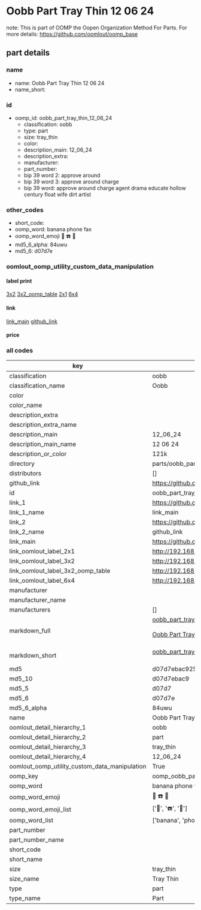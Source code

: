 # Oobb Part Tray Thin 12 06 24  

note: This is part of OOMP the Oopen Organization Method For Parts. For more details: https://github.com/oomlout/oomp_base

##  part details





### name
* name: Oobb Part Tray Thin 12 06 24
* name_short: 
### id
* oomp_id: oobb_part_tray_thin_12_06_24
  * classification: oobb
  * type: part
  * size: tray_thin
  * color: 
  * description_main: 12_06_24
  * description_extra: 
  * manufacturer: 
  * part_number: 
  * bip 39 word 2: approve around
  * bip 39 word 3: approve around charge
  * bip 39 word: approve around charge agent drama educate hollow century float wife dirt artist

### other_codes
* short_code: 
* oomp_word: banana phone fax
* oomp_word_emoji :banana: :phone: :fax:
* md5_6_alpha: 84uwu
* md5_6: d07d7e






### oomlout_oomp_utility_custom_data_manipulation
#### label print
[3x2](http://192.168.1.245:1112/?label=oomp%2084uwu)
[3x2_oomp_table](http://192.168.1.107:1112/?label=oomp%2084uwu)
[2x1](http://192.168.1.242:1112/?label=oomp%2084uwu)
[6x4](http://192.168.1.55:1112/?label=oomp%2084uwu)    

#### link

[link_main](https://github.com/oomlout/oomlout_oomp_current_version_messy/tree/main/parts/oobb_part_tray_thin_12_06_24) [github_link](https://github.com/oomlout/oomlout_oomp_part_src/tree/main/parts/oobb_part_tray_thin_12_06_24)                             

#### price







### all codes 
| key | value |  
| --- | --- |  
| classification | oobb |  
| classification_name | Oobb |  
| color |  |  
| color_name |  |  
| description_extra |  |  
| description_extra_name |  |  
| description_main | 12_06_24 |  
| description_main_name | 12 06 24 |  
| description_or_color | 121k |  
| directory | parts/oobb_part_tray_thin_12_06_24 |  
| distributors | [] |  
| github_link | https://github.com/oomlout/oomlout_oomp_part_src/tree/main/parts/oobb_part_tray_thin_12_06_24 |  
| id | oobb_part_tray_thin_12_06_24 |  
| link_1 | https://github.com/oomlout/oomlout_oomp_current_version_messy/tree/main/parts/oobb_part_tray_thin_12_06_24 |  
| link_1_name | link_main |  
| link_2 | https://github.com/oomlout/oomlout_oomp_part_src/tree/main/parts/oobb_part_tray_thin_12_06_24 |  
| link_2_name | github_link |  
| link_main | https://github.com/oomlout/oomlout_oomp_current_version_messy/tree/main/parts/oobb_part_tray_thin_12_06_24 |  
| link_oomlout_label_2x1 | http://192.168.1.242:1112/?label=oomp%2084uwu |  
| link_oomlout_label_3x2 | http://192.168.1.245:1112/?label=oomp%2084uwu |  
| link_oomlout_label_3x2_oomp_table | http://192.168.1.107:1112/?label=oomp%2084uwu |  
| link_oomlout_label_6x4 | http://192.168.1.55:1112/?label=oomp%2084uwu |  
| manufacturer |  |  
| manufacturer_name |  |  
| manufacturers | [] |  
| markdown_full | [oobb_part_tray_thin_12_06_24](https://github.com/oomlout/oomlout_oomp_current_version_messy/tree/main/parts/oobb_part_tray_thin_12_06_24)<br>[](https://github.com/oomlout/oomlout_oomp_current_version_messy/tree/main/parts/oobb_part_tray_thin_12_06_24)<br>[Oobb Part Tray Thin 12 06 24](https://github.com/oomlout/oomlout_oomp_current_version_messy/tree/main/parts/oobb_part_tray_thin_12_06_24)<br><br> |  
| markdown_short | [oobb_part_tray_thin_12_06_24](https://github.com/oomlout/oomlout_oomp_current_version_messy/tree/main/parts/oobb_part_tray_thin_12_06_24)<br><br> |  
| md5 | d07d7ebac9256d9d1a21104e4d030856 |  
| md5_10 | d07d7ebac9 |  
| md5_5 | d07d7 |  
| md5_6 | d07d7e |  
| md5_6_alpha | 84uwu |  
| name | Oobb Part Tray Thin 12 06 24 |  
| oomlout_detail_hierarchy_1 | oobb |  
| oomlout_detail_hierarchy_2 | part |  
| oomlout_detail_hierarchy_3 | tray_thin |  
| oomlout_detail_hierarchy_4 | 12_06_24 |  
| oomlout_oomp_utility_custom_data_manipulation | True |  
| oomp_key | oomp_oobb_part_tray_thin_12_06_24 |  
| oomp_word | banana phone fax |  
| oomp_word_emoji | :banana: :phone: :fax: |  
| oomp_word_emoji_list | [':banana:', ':phone:', ':fax:'] |  
| oomp_word_list | ['banana', 'phone', 'fax'] |  
| part_number |  |  
| part_number_name |  |  
| short_code |  |  
| short_name |  |  
| size | tray_thin |  
| size_name | Tray Thin |  
| type | part |  
| type_name | Part |  
